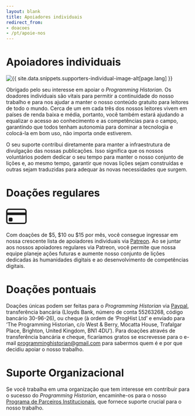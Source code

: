 ```yaml
---
layout: blank
title: Apoiadores individuais
redirect_from:
- doacoes
- /pt/apoie-nos
---
```


# Apoiadores individuais

<img src="{{site.baseurl}}/images/supporters-individual.png" class="garnish rounded float-left" alt="{{ site.data.snippets.supporters-individual-image-alt[page.lang] }}"/>

Obrigado pelo seu interesse em apoiar o _Programming Historian_. Os doadores individuais são vitais para permitir a continuidade do nosso trabalho e para nos ajudar a manter o nosso conteúdo gratuito para leitores de todo o mundo. Cerca de um em cada três dos nossos leitores vivem em países de renda baixa e média, portanto, você também estará ajudando a equalizar o acesso ao conhecimento e as competências para o campo, garantindo que todos tenham autonomia para dominar a tecnologia e colocá-la em bom uso, não importa onde estiverem.

O seu suporte contribui diretamente para manter a infraestrutura de divulgação das nossas publicações. Isso significa que os nossos voluntários podem dedicar o seu tempo para manter o nosso conjunto de lições e, ao mesmo tempo, garantir que novas lições sejam construídas e outras sejam traduzidas para adequar às novas necessidades que surgem.

# Doações regulares

<div class="alert alert-info">
<div class="float-left">
	<svg width="4em" height="4em" viewBox="0 0 16 16" class="bi bi-credit-card" fill="currentColor" xmlns="http://www.w3.org/2000/svg">
  <path fill-rule="evenodd" d="M0 4a2 2 0 0 1 2-2h12a2 2 0 0 1 2 2v8a2 2 0 0 1-2 2H2a2 2 0 0 1-2-2V4zm2-1a1 1 0 0 0-1 1v1h14V4a1 1 0 0 0-1-1H2zm13 4H1v5a1 1 0 0 0 1 1h12a1 1 0 0 0 1-1V7z"/>
  <path d="M2 10a1 1 0 0 1 1-1h1a1 1 0 0 1 1 1v1a1 1 0 0 1-1 1H3a1 1 0 0 1-1-1v-1z"/>
</svg>
</div>
  
Com doações de $5, $10 ou $15 por mês, você consegue ingressar em nossa crescente lista de apoiadores individuais via [Patreon](https://www.patreon.com/join/theprogramminghistorian). Ao se juntar aos nossos apoiadores regulares via Patreon, você permite que nossa equipe planeje ações futuras e aumente nosso conjunto de lições dedicadas às humanidades digitais e ao desenvolvimento de competências digitais.


# Doações pontuais

Doações únicas podem ser feitas para o _Programming Historian_ via [Paypal](https://www.paypal.com/cgi-bin/webscr?cmd=_s-xclick&hosted_button_id=7BGHUZRVS4LYL&source=url), transferência bancária (Lloyds Bank, número de conta 55263268, código bancário 30-96-26), ou cheque (à ordem de ‘ProgHist Ltd’ e enviado para ‘The Programming Historian, c/o West & Berry, Mocatta House, Trafalgar Place, Brighton, United Kingdom, BN1 4DU’). Para doações através de transferência bancária e cheque, ficaríamos gratos se escrevesse para o e-mail [programminghistorian@gmail.com](mailto:programminghistorian@gmail.com) para sabermos quem é e por que decidiu apoiar o nosso trabalho.

# Suporte Organizacional

Se você trabalha em uma organização que tem interesse em contribuir para o sucesso do _Programming Historian_, encaminhe-os para o nosso [Programa de Parceiros Institucionais](/pt/ppi), que fornece suporte crucial para o nosso trabalho.
